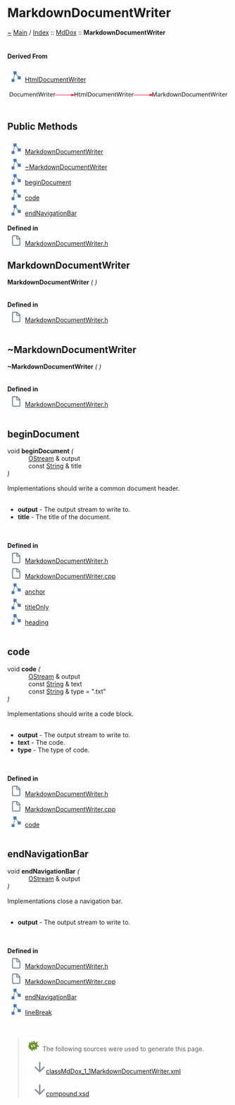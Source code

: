 <!DOCTYPE html>
<html>
<head>
</head>
<body>
<a id="markdowndocumentwriter"></a>
<h1>MarkdownDocumentWriter</h1>
<a id="classMdDox_1_1MarkdownDocumentWriter"></a>
<a id="mddoxmarkdowndocumentwriter"></a>
<a href="https://github.com/CharlesCarley/MdDox">~</a>
<a href="indexpage.md#main">Main</a>
<span class="inline-text">/</span>
<a href="index.md#index">Index</a>
<span class="inline-text">::</span>
<a href="namespaceMdDox.md#mddox">MdDox</a>
<span class="inline-text">::</span>
<span class="bold-text"><b>MarkdownDocumentWriter</b></span>
<br/>
<br/>
<a id="derived-from"></a>
<h4>Derived From</h4>
<span class="icon-list-item"><a href="classMdDox_1_1HtmlDocumentWriter.md#htmldocumentwriter" class="icon-list-item"><img src="../images/class24px.svg" class="icon-list-item"/><span class="icon-list-item">HtmlDocumentWriter</span>
</a>
</span>
<br/>
<img src="../images/internal-diagram-39.dot.svg"/><br/>
<a id="public-methods"></a>
<h2>Public Methods</h2>
<span class="icon-list-item"><a href="#markdowndocumentwriter" class="icon-list-item"><img src="../images/class24px.svg" class="icon-list-item"/><span class="icon-list-item">MarkdownDocumentWriter</span>
</a>
</span>
<br/>
<span class="icon-list-item"><a href="#~markdowndocumentwriter" class="icon-list-item"><img src="../images/class24px.svg" class="icon-list-item"/><span class="icon-list-item">~MarkdownDocumentWriter</span>
</a>
</span>
<br/>
<span class="icon-list-item"><a href="#begindocument" class="icon-list-item"><img src="../images/class24px.svg" class="icon-list-item"/><span class="icon-list-item">beginDocument</span>
</a>
</span>
<br/>
<span class="icon-list-item"><a href="#code" class="icon-list-item"><img src="../images/class24px.svg" class="icon-list-item"/><span class="icon-list-item">code</span>
</a>
</span>
<br/>
<span class="icon-list-item"><a href="#endnavigationbar" class="icon-list-item"><img src="../images/class24px.svg" class="icon-list-item"/><span class="icon-list-item">endNavigationBar</span>
</a>
</span>
<br/>
<br/>
<span class="bold-text"><b>Defined in</b></span>
<br/>
<span class="icon-list-item"><a href="https://github.com/CharlesCarley/MdDox/blob/master/Source/MdDoxTree/MarkdownDocumentWriter.h#L30" class="icon-list-item"><img src="../images/file24px.svg" class="icon-list-item"/><span class="icon-list-item">MarkdownDocumentWriter.h</span>
</a>
</span>
<br/>
<a id="markdowndocumentwriter"></a>
<h2>MarkdownDocumentWriter</h2>
<span class="bold-text"><b>MarkdownDocumentWriter</b></span>
<span class="italic-text"><i>(</i></span>
<span class="italic-text"><i>)</i></span>
<br/>
<br/>
<br/>
<span class="bold-text"><b>Defined in</b></span>
<br/>
<span class="icon-list-item"><a href="https://github.com/CharlesCarley/MdDox/blob/master/Source/MdDoxTree/MarkdownDocumentWriter.h#L32" class="icon-list-item"><img src="../images/file24px.svg" class="icon-list-item"/><span class="icon-list-item">MarkdownDocumentWriter.h</span>
</a>
</span>
<br/>
<br/>
<a id="~markdowndocumentwriter"></a>
<h2>~MarkdownDocumentWriter</h2>
<span class="bold-text"><b>~MarkdownDocumentWriter</b></span>
<span class="italic-text"><i>(</i></span>
<span class="italic-text"><i>)</i></span>
<br/>
<br/>
<br/>
<span class="bold-text"><b>Defined in</b></span>
<br/>
<span class="icon-list-item"><a href="https://github.com/CharlesCarley/MdDox/blob/master/Source/MdDoxTree/MarkdownDocumentWriter.h#L34" class="icon-list-item"><img src="../images/file24px.svg" class="icon-list-item"/><span class="icon-list-item">MarkdownDocumentWriter.h</span>
</a>
</span>
<br/>
<br/>
<a id="begindocument"></a>
<h2>beginDocument</h2>
<span class="inline-text">void</span>
<span class="bold-text"><b>beginDocument</b></span>
<span class="italic-text"><i>(</i></span>
<div class="paragraph">
<span class="paragraph"><img src="../images/horSpace24px.svg"/><a href="namespaceMdDox.md#ostream">OStream</a>
<span class="inline-text"> &amp;</span>
<span class="inline-text">output</span>
</span>
</div>
<div class="paragraph">
<span class="paragraph"><img src="../images/horSpace24px.svg"/><span class="inline-text">const </span>
<a href="namespaceMdDox.md#string">String</a>
<span class="inline-text"> &amp;</span>
<span class="inline-text">title</span>
</span>
</div>
<span class="italic-text"><i>)</i></span>
<br/>
<br/>
<span class="inline-text">Implementations should write a common document header. </span>
<br/>
<br/>
<ul>
<li><span class="bold-text"><b>output</b></span>
<span class="inline-text"> - </span>
<span class="inline-text">The output stream to write to. </span>
</li>
<li><span class="bold-text"><b>title</b></span>
<span class="inline-text"> - </span>
<span class="inline-text">The title of the document. </span>
</li>
</ul>
<br/>
<br/>
<span class="bold-text"><b>Defined in</b></span>
<br/>
<span class="icon-list-item"><a href="https://github.com/CharlesCarley/MdDox/blob/master/Source/MdDoxTree/MarkdownDocumentWriter.h#L39" class="icon-list-item"><img src="../images/file24px.svg" class="icon-list-item"/><span class="icon-list-item">MarkdownDocumentWriter.h</span>
</a>
</span>
<br/>
<span class="icon-list-item"><a href="https://github.com/CharlesCarley/MdDox/blob/master/Source/MdDoxTree/MarkdownDocumentWriter.cpp#L33" class="icon-list-item"><img src="../images/file24px.svg" class="icon-list-item"/><span class="icon-list-item">MarkdownDocumentWriter.cpp</span>
</a>
</span>
<br/>
<span class="icon-list-item"><a href="namespaceMdDox_1_1Html.md#anchor" class="icon-list-item"><img src="../images/class24px.svg" class="icon-list-item"/><span class="icon-list-item">anchor</span>
</a>
</span>
<br/>
<span class="icon-list-item"><a href="namespaceMdDox_1_1HashUtils.md#titleonly" class="icon-list-item"><img src="../images/class24px.svg" class="icon-list-item"/><span class="icon-list-item">titleOnly</span>
</a>
</span>
<br/>
<span class="icon-list-item"><a href="namespaceMdDox_1_1Html.md#heading" class="icon-list-item"><img src="../images/class24px.svg" class="icon-list-item"/><span class="icon-list-item">heading</span>
</a>
</span>
<br/>
<br/>
<a id="code"></a>
<h2>code</h2>
<span class="inline-text">void</span>
<span class="bold-text"><b>code</b></span>
<span class="italic-text"><i>(</i></span>
<div class="paragraph">
<span class="paragraph"><img src="../images/horSpace24px.svg"/><a href="namespaceMdDox.md#ostream">OStream</a>
<span class="inline-text"> &amp;</span>
<span class="inline-text">output</span>
</span>
</div>
<div class="paragraph">
<span class="paragraph"><img src="../images/horSpace24px.svg"/><span class="inline-text">const </span>
<a href="namespaceMdDox.md#string">String</a>
<span class="inline-text"> &amp;</span>
<span class="inline-text">text</span>
</span>
</div>
<div class="paragraph">
<span class="paragraph"><img src="../images/horSpace24px.svg"/><span class="inline-text">const </span>
<a href="namespaceMdDox.md#string">String</a>
<span class="inline-text"> &amp;</span>
<span class="inline-text">type</span>
<span class="inline-text"> = </span>
<span class="inline-text">&quot;.txt&quot;</span>
</span>
</div>
<span class="italic-text"><i>)</i></span>
<br/>
<br/>
<span class="inline-text">Implementations should write a code block. </span>
<br/>
<br/>
<ul>
<li><span class="bold-text"><b>output</b></span>
<span class="inline-text"> - </span>
<span class="inline-text">The output stream to write to. </span>
</li>
<li><span class="bold-text"><b>text</b></span>
<span class="inline-text"> - </span>
<span class="inline-text">The code. </span>
</li>
<li><span class="bold-text"><b>type</b></span>
<span class="inline-text"> - </span>
<span class="inline-text">The type of code. </span>
</li>
</ul>
<br/>
<br/>
<span class="bold-text"><b>Defined in</b></span>
<br/>
<span class="icon-list-item"><a href="https://github.com/CharlesCarley/MdDox/blob/master/Source/MdDoxTree/MarkdownDocumentWriter.h#L44" class="icon-list-item"><img src="../images/file24px.svg" class="icon-list-item"/><span class="icon-list-item">MarkdownDocumentWriter.h</span>
</a>
</span>
<br/>
<span class="icon-list-item"><a href="https://github.com/CharlesCarley/MdDox/blob/master/Source/MdDoxTree/MarkdownDocumentWriter.cpp#L45" class="icon-list-item"><img src="../images/file24px.svg" class="icon-list-item"/><span class="icon-list-item">MarkdownDocumentWriter.cpp</span>
</a>
</span>
<br/>
<span class="icon-list-item"><a href="namespaceMdDox_1_1Md.md#code" class="icon-list-item"><img src="../images/class24px.svg" class="icon-list-item"/><span class="icon-list-item">code</span>
</a>
</span>
<br/>
<br/>
<a id="endnavigationbar"></a>
<h2>endNavigationBar</h2>
<span class="inline-text">void</span>
<span class="bold-text"><b>endNavigationBar</b></span>
<span class="italic-text"><i>(</i></span>
<div class="paragraph">
<span class="paragraph"><img src="../images/horSpace24px.svg"/><a href="namespaceMdDox.md#ostream">OStream</a>
<span class="inline-text"> &amp;</span>
<span class="inline-text">output</span>
</span>
</div>
<span class="italic-text"><i>)</i></span>
<br/>
<br/>
<span class="inline-text">Implementations close a navigation bar. </span>
<br/>
<br/>
<ul>
<li><span class="bold-text"><b>output</b></span>
<span class="inline-text"> - </span>
<span class="inline-text">The output stream to write to. </span>
</li>
</ul>
<br/>
<br/>
<span class="bold-text"><b>Defined in</b></span>
<br/>
<span class="icon-list-item"><a href="https://github.com/CharlesCarley/MdDox/blob/master/Source/MdDoxTree/MarkdownDocumentWriter.h#L49" class="icon-list-item"><img src="../images/file24px.svg" class="icon-list-item"/><span class="icon-list-item">MarkdownDocumentWriter.h</span>
</a>
</span>
<br/>
<span class="icon-list-item"><a href="https://github.com/CharlesCarley/MdDox/blob/master/Source/MdDoxTree/MarkdownDocumentWriter.cpp#L54" class="icon-list-item"><img src="../images/file24px.svg" class="icon-list-item"/><span class="icon-list-item">MarkdownDocumentWriter.cpp</span>
</a>
</span>
<br/>
<span class="icon-list-item"><a href="classMdDox_1_1HtmlDocumentWriter.md#endnavigationbar" class="icon-list-item"><img src="../images/class24px.svg" class="icon-list-item"/><span class="icon-list-item">endNavigationBar</span>
</a>
</span>
<br/>
<span class="icon-list-item"><a href="namespaceMdDox_1_1Html.md#linebreak" class="icon-list-item"><img src="../images/class24px.svg" class="icon-list-item"/><span class="icon-list-item">lineBreak</span>
</a>
</span>
<br/>
<br/>
<br/>
<blockquote>
<img src="../images/debug24px.svg"/><span class="inline-text">The following sources were used to generate this page.</span>
<br/>
<span class="icon-list-item"><a href="../xml/classMdDox_1_1MarkdownDocumentWriter.xml#L1" class="icon-list-item"><img src="../images/lookInside24px.svg" class="icon-list-item"/><span class="icon-list-item">classMdDox_1_1MarkdownDocumentWriter.xml</span>
</a>
</span>
<br/>
<span class="icon-list-item"><a href="../xml/compound.xsd#L1" class="icon-list-item"><img src="../images/lookInside24px.svg" class="icon-list-item"/><span class="icon-list-item">compound.xsd</span>
</a>
</span>
</blockquote>
</div>
</div>
</body>
</html>
